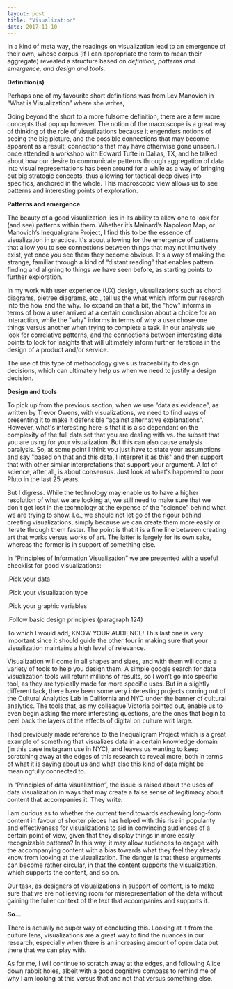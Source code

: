 ```yaml
---
layout: post
title: "Visualization"
date: 2017-11-10
---
```


In a kind of meta way, the readings on visualization lead to an emergence of their own, whose corpus (if I can appropriate the term to mean their aggregate) revealed a structure based on _definition, patterns and emergence, and design and tools._

**Definition(s)**

Perhaps one of my favourite short definitions was from Lev Manovich in “What is Visualization” where she writes,

Going beyond the short to a more fulsome definition, there are a few more concepts that pop up however. The notion of the macroscope is a great way of thinking of the role of visualizations because it engenders notions of seeing the big picture, and the possible connections that may become apparent as a result; connections that may have otherwise gone unseen. I once attended a workshop with Edward Tufte in Dallas, TX, and he talked about how our desire to communicate patterns through aggregation of data into visual representations has been around for a while as a way of bringing out big strategic concepts, thus allowing for tactical deep dives into specifics, anchored in the whole. This macroscopic view allows us to see patterns and interesting points of exploration.

**Patterns and emergence**

The beauty of a good visualization lies in its ability to allow one to look for (and see) patterns within them. Whether it’s Mainard’s Napoleon Map, or Manovich’s Inequaligram Project, I find this to be the essence of visualization in practice. It's about allowing for the emergence of patterns that allow you to see connections between things that may not intuitively exist, yet once you see them they become obvious. It's a way of making the strange, familiar through a kind of “distant reading” that enables pattern finding and aligning to things we have seen before, as starting points to further exploration.

In my work with user experience (UX) design, visualizations such as chord diagrams, pietree diagrams, etc., tell us the what which inform our research into the how and the why. To expand on that a bit, the "how" informs in terms of how a user arrived at a certain conclusion about a choice for an interaction, while the "why" informs in terms of why a user chose one things versus another when trying to complete a task. In our analysis we look for correlative patterns, and the connections between interesting data points to look for insights that will ultimately inform further iterations in the design of a product and/or service.

The use of this type of methodology gives us traceability to design decisions, which can ultimately help us when we need to justify a design decision.

**Design and tools**

To pick up from the previous section, when we use “data as evidence”, as written by Trevor Owens, with visualizations, we need to find ways of presenting it to make it defensible “against alternative explanations”. However, what's interesting here is that it is also dependant on the complexity of the full data set that you are dealing with vs. the subset that you are using for your visualization. But this can also cause analysis paralysis. So, at some point I think you just have to state your assumptions and say "based on that and this data, I interpret it as this" and then support that with other similar interpretations that support your argument. A lot of science, after all, is about consensus. Just look at what's happened to poor Pluto in the last 25 years.

But I digress. While the technology may enable us to have a higher resolution of what we are looking at, we still need to make sure that we don't get lost in the technology at the expense of the "science" behind what we are trying to show. I.e., we should not let go of the rigour behind creating visualizations, simply because we can create them more easily or iterate through them faster. The point is that it is a fine line between creating art that works versus works of art. The latter is largely for its own sake, whereas the former is in support of something else.

In “Principles of Information Visualization” we are presented with a useful checklist for good visualizations:

.Pick your data

.Pick your visualization type

.Pick your graphic variables

.Follow basic design principles (paragraph 124)

To which I would add, KNOW YOUR AUDIENCE! This last one is very important since it should guide the other four in making sure that your visualization maintains a high level of relevance.

Visualization will come in all shapes and sizes, and with them will come a variety of tools to help you design them. A simple google search for data visualization tools will return millions of results, so I won’t go into specific tool, as they are typically made for more specific uses. But in a slightly different tack, there have been some very interesting projects coming out of the Cultural Analytics Lab in California and NYC under the banner of cultural analytics. The tools that, as my colleague Victoria pointed out, enable us to even begin asking the more interesting questions, are the ones that begin to peel back the layers of the effects of digital on culture writ large.

I had previously made reference to the Inequaligram Project which is a great example of something that visualizes data in a certain knowledge domain (in this case instagram use in NYC), and leaves us wanting to keep scratching away at the edges of this research to reveal more, both in terms of what it is saying about us and what else this kind of data might be meaningfully connected to.

In “Principles of data visualization”, the issue is raised about the uses of data visualization in ways that may create a false sense of legitimacy about content that accompanies it. They write:

I am curious as to whether the current trend towards eschewing long-form content in favour of shorter pieces has helped with this rise in popularity and effectiveness for visualizations to aid in convincing audiences of a certain point of view, given that they display things in more easily recognizable patterns? In this way, it may allow audiences to engage with the accompanying content with a bias towards what they feel they already know from looking at the visualization. The danger is that these arguments can become rather circular, in that the content supports the visualization, which supports the content, and so on.

Our task, as designers of visualizations in support of content, is to make sure that we are not leaving room for misrepresentation of the data without gaining the fuller context of the text that accompanies and supports it.

**So…**

There is actually no super way of concluding this. Looking at it from the culture lens, visualizations are a great way to find the nuances in our research, especially when there is an increasing amount of open data out there that we can play with.

As for me, I will continue to scratch away at the edges, and following Alice down rabbit holes, albeit with a good cognitive compass to remind me of why I am looking at this versus that and not that versus something else.
